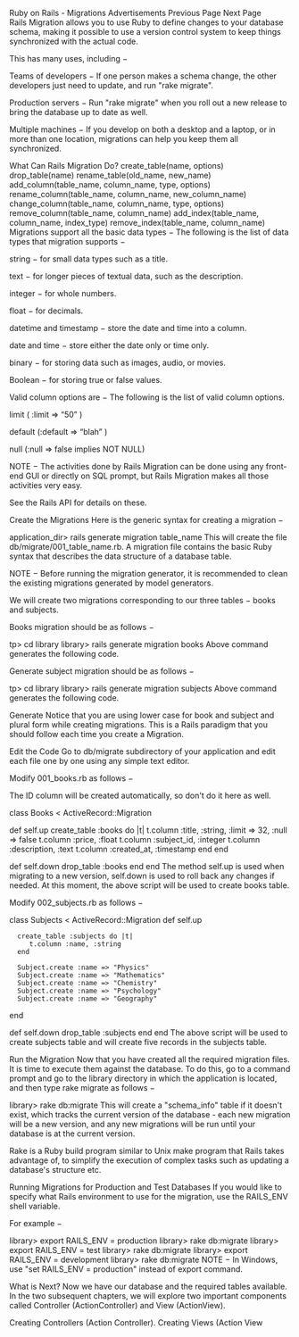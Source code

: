 

Ruby on Rails - Migrations
Advertisements
 Previous Page Next Page  
Rails Migration allows you to use Ruby to define changes to your database schema, making it possible to use a version control system to keep things synchronized with the actual code.

This has many uses, including −

Teams of developers − If one person makes a schema change, the other developers just need to update, and run "rake migrate".

Production servers − Run "rake migrate" when you roll out a new release to bring the database up to date as well.

Multiple machines − If you develop on both a desktop and a laptop, or in more than one location, migrations can help you keep them all synchronized.

What Can Rails Migration Do?
create_table(name, options)
drop_table(name)
rename_table(old_name, new_name)
add_column(table_name, column_name, type, options)
rename_column(table_name, column_name, new_column_name)
change_column(table_name, column_name, type, options)
remove_column(table_name, column_name)
add_index(table_name, column_name, index_type)
remove_index(table_name, column_name)
Migrations support all the basic data types − The following is the list of data types that migration supports −

string − for small data types such as a title.

text − for longer pieces of textual data, such as the description.

integer − for whole numbers.

float − for decimals.

datetime and timestamp − store the date and time into a column.

date and time − store either the date only or time only.

binary − for storing data such as images, audio, or movies.

Boolean − for storing true or false values.

Valid column options are − The following is the list of valid column options.

limit ( :limit => “50” )

default (:default => “blah” )

null (:null => false implies NOT NULL)

NOTE − The activities done by Rails Migration can be done using any front-end GUI or directly on SQL prompt, but Rails Migration makes all those activities very easy.

See the Rails API for details on these.

Create the Migrations
Here is the generic syntax for creating a migration −

application_dir> rails generate migration table_name
This will create the file db/migrate/001_table_name.rb. A migration file contains the basic Ruby syntax that describes the data structure of a database table.

NOTE − Before running the migration generator, it is recommended to clean the existing migrations generated by model generators.

We will create two migrations corresponding to our three tables − books and subjects.

Books migration should be as follows −

tp> cd library
library> rails generate migration books
Above command generates the following code.

Generate
subject migration should be as follows −

tp> cd library
library> rails generate migration subjects
Above command generates the following code.

Generate
Notice that you are using lower case for book and subject and plural form while creating migrations. This is a Rails paradigm that you should follow each time you create a Migration.

Edit the Code
Go to db/migrate subdirectory of your application and edit each file one by one using any simple text editor.

Modify 001_books.rb as follows −

The ID column will be created automatically, so don't do it here as well.

class Books < ActiveRecord::Migration
   
   def self.up
      create_table :books do |t|
         t.column :title, :string, :limit => 32, :null => false
         t.column :price, :float
         t.column :subject_id, :integer
         t.column :description, :text
         t.column :created_at, :timestamp
      end
   end

   def self.down
      drop_table :books
   end
end
The method self.up is used when migrating to a new version, self.down is used to roll back any changes if needed. At this moment, the above script will be used to create books table.

Modify 002_subjects.rb as follows −

class Subjects < ActiveRecord::Migration
   def self.up
      
      create_table :subjects do |t|
         t.column :name, :string
      end
	
      Subject.create :name => "Physics"
      Subject.create :name => "Mathematics"
      Subject.create :name => "Chemistry"
      Subject.create :name => "Psychology"
      Subject.create :name => "Geography"
   end

   def self.down
      drop_table :subjects
   end
end
The above script will be used to create subjects table and will create five records in the subjects table.

Run the Migration
Now that you have created all the required migration files. It is time to execute them against the database. To do this, go to a command prompt and go to the library directory in which the application is located, and then type rake migrate as follows −

library> rake db:migrate
This will create a "schema_info" table if it doesn't exist, which tracks the current version of the database - each new migration will be a new version, and any new migrations will be run until your database is at the current version.

Rake is a Ruby build program similar to Unix make program that Rails takes advantage of, to simplify the execution of complex tasks such as updating a database's structure etc.

Running Migrations for Production and Test Databases
If you would like to specify what Rails environment to use for the migration, use the RAILS_ENV shell variable.

For example −

library> export RAILS_ENV = production
library> rake db:migrate
library> export RAILS_ENV = test
library> rake db:migrate
library> export RAILS_ENV = development
library> rake db:migrate
NOTE − In Windows, use "set RAILS_ENV = production" instead of export command.

What is Next?
Now we have our database and the required tables available. In the two subsequent chapters, we will explore two important components called Controller (ActionController) and View (ActionView).

Creating Controllers (Action Controller).
Creating Views (Action View
